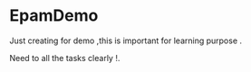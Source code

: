 # EpamDemo
Just creating for demo ,this is important for learning purpose .


Need to all the tasks clearly !.
